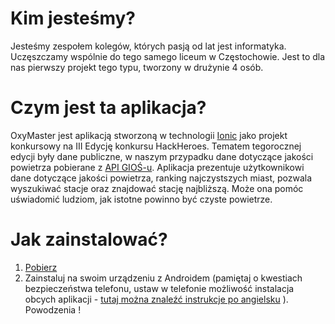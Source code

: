 # Kim jesteśmy?

Jesteśmy zespołem kolegów, których pasją od lat jest informatyka. Uczęszczamy wspólnie do tego samego liceum w Częstochowie. Jest to dla nas pierwszy projekt tego typu, tworzony w drużynie 4 osób.


# Czym jest ta aplikacja?


OxyMaster jest aplikacją stworzoną w technologii [Ionic](https://ionicframework.com/) jako projekt konkursowy na III Edycję konkursu HackHeroes. Tematem tegorocznej edycji były dane publiczne, w naszym przypadku dane dotyczące jakości powietrza pobierane z [API GIOŚ-u](http://powietrze.gios.gov.pl/pjp/content/api). 
Aplikacja prezentuje użytkownikowi dane dotyczące jakości powietrza,  ranking najczystszych miast, pozwala wyszukiwać stacje oraz znajdować stację najbliższą. Może ona pomóc uświadomić ludziom, jak istotne powinno być czyste powietrze.

# Jak zainstalować?

1. [Pobierz](https://drive.google.com/drive/u/0/folders/13Mfb6JKxADC-1MnSZpVzw5XTmBY-F4Bl)
2. Zainstaluj na swoim urządzeniu z Androidem (pamiętaj o kwestiach bezpieczeństwa telefonu, ustaw w telefonie możliwość instalacja obcych aplikacji - [tutaj można znaleźć instrukcje po angielsku](https://tinyurl.com/ustutorial) ).
Powodzenia !
